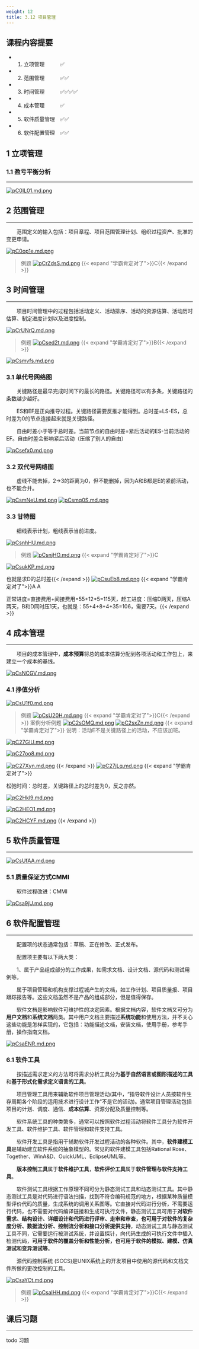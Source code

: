 ```yaml
---
weight: 12
title: 3.12 项目管理
---
```

## 课程内容提要

- 1. 立项管理&emsp;&emsp;&emsp;✅
- 2. 范围管理&emsp;&emsp;&emsp;✅✅
- 3. 时间管理&emsp;&emsp;&emsp;✅✅✅✅
- 4. 成本管理&emsp;&emsp;&emsp;✅
- 5. 软件质量管理&emsp;✅✅
- 6. 软件配置管理&emsp;✅✅

## 1 立项管理

### 1.1 盈亏平衡分析

---

[![pC0IL01.md.png](https://s1.ax1x.com/2023/06/30/pC0IL01.md.png)](https://imgse.com/i/pC0IL01)

## 2 范围管理

---

&emsp;&emsp;范围定义的输入包括：项目章程、项目范围管理计划、组织过程资产、批准的变更申请。

[![pC0op1e.md.png](https://s1.ax1x.com/2023/06/30/pC0op1e.md.png)](https://imgse.com/i/pC0op1e)

>例题
[![pCrZdsS.md.png](https://s1.ax1x.com/2023/07/03/pCrZdsS.md.png)](https://imgse.com/i/pCrZdsS)
{{< expand "学霸肯定对了">}}C{{< /expand >}}

## 3 时间管理

---

&emsp;&emsp;项目时间管理中的过程包括活动定义、活动排序、活动的资源估算、活动历时估算、制定进度计划以及进度控制。

[![pCrUNrQ.md.png](https://s1.ax1x.com/2023/07/03/pCrUNrQ.md.png)](https://imgse.com/i/pCrUNrQ)
>例题
[![pCsed2t.md.png](https://s1.ax1x.com/2023/07/04/pCsed2t.md.png)](https://imgse.com/i/pCsed2t)
{{< expand "学霸肯定对了">}}B{{< /expand >}}

[![pCsmvfs.md.png](https://s1.ax1x.com/2023/07/04/pCsmvfs.md.png)](https://imgse.com/i/pCsmvfs)

### 3.1 单代号网络图

&emsp;&emsp;关键路径是最早完成时间下的最长的路径。关键路径可以有多条，关键路径的条数越少越好。

&emsp;&emsp;ES和EF是正向推导过程。关键路径需要反推才能得到。总时差=LS-ES，总时差为0的节点连接起来就是关键路径。

&emsp;&emsp;自由时差小于等于总时差。当前节点的自由时差=紧后活动的ES-当前活动的EF。自由时差会影响紧后活动（压缩了别人的自由）

[![pCsefx0.md.png](https://s1.ax1x.com/2023/07/04/pCsefx0.md.png)](https://imgse.com/i/pCsefx0)

### 3.2 双代号网络图

&emsp;&emsp;虚线不能去掉，2->3的距离为0，但不能删掉，因为A和B都是E的紧前活动，也不能合并。

[![pCsmNeU.md.png](https://s1.ax1x.com/2023/07/04/pCsmNeU.md.png)](https://imgse.com/i/pCsmNeU)
[![pCsmq0S.md.png](https://s1.ax1x.com/2023/07/04/pCsmq0S.md.png)](https://imgse.com/i/pCsmq0S)

### 3.3 甘特图

&emsp;&emsp;细线表示计划，粗线表示当前进度。

[![pCsnhHU.md.png](https://s1.ax1x.com/2023/07/04/pCsnhHU.md.png)](https://imgse.com/i/pCsnhHU)

>例题
[![pCsnjHO.md.png](https://s1.ax1x.com/2023/07/04/pCsnjHO.md.png)](https://imgse.com/i/pCsnjHO)
{{< expand "学霸肯定对了">}}C

[![pCsukKP.md.png](https://s1.ax1x.com/2023/07/04/pCsukKP.md.png)](https://imgse.com/i/pCsukKP)

也就是求D的总时差{{< /expand >}}
[![pCsuEb8.md.png](https://s1.ax1x.com/2023/07/04/pCsuEb8.md.png)](https://imgse.com/i/pCsuEb8)
{{< expand "学霸肯定对了">}}A A

正常进度=直接费用+间接费用=55+12*5=115天，赶工进度：压缩D两天，压缩A两天，B和D同时压1天，也就是：55+4+8+4+35=106，需要7天。{{< /expand >}}

## 4 成本管理

---

&emsp;&emsp;项目的成本管理中，**成本预算**将总的成本估算分配到各项活动和工作包上，来建立一个成本的基线。

[![pCsNCGV.md.png](https://s1.ax1x.com/2023/07/04/pCsNCGV.md.png)](https://imgse.com/i/pCsNCGV)

### 4.1 挣值分析

[![pCsU1f0.md.png](https://s1.ax1x.com/2023/07/04/pCsU1f0.md.png)](https://imgse.com/i/pCsU1f0)

>例题
[![pCsU20H.md.png](https://s1.ax1x.com/2023/07/04/pCsU20H.md.png)](https://imgse.com/i/pCsU20H)
{{< expand "学霸肯定对了">}}C{{< /expand >}}
>案例分析例题
[![pC2sOMQ.md.png](https://s1.ax1x.com/2023/07/10/pC2sOMQ.md.png)](https://imgse.com/i/pC2sOMQ)
[![pC2sxZn.md.png](https://s1.ax1x.com/2023/07/10/pC2sxZn.md.png)](https://imgse.com/i/pC2sxZn)
{{< expand "学霸肯定对了">}}
说明：活动E不是关键路径上的活动，不应该加班。

[![pC27GIU.md.png](https://s1.ax1x.com/2023/07/10/pC27GIU.md.png)](https://imgse.com/i/pC27GIU)

[![pC27oo8.md.png](https://s1.ax1x.com/2023/07/10/pC27oo8.md.png)](https://imgse.com/i/pC27oo8)

[![pC27Xyn.md.png](https://s1.ax1x.com/2023/07/10/pC27Xyn.md.png)](https://imgse.com/i/pC27Xyn)
{{< /expand >}}
[![pC27jLq.md.png](https://s1.ax1x.com/2023/07/10/pC27jLq.md.png)](https://imgse.com/i/pC27jLq)
{{< expand "学霸肯定对了">}}

松弛时间：总时差，关键路径上的总时差为0，反之亦然。

[![pC2Hkl9.md.png](https://s1.ax1x.com/2023/07/10/pC2Hkl9.md.png)](https://imgse.com/i/pC2Hkl9)

[![pC2HEO1.md.png](https://s1.ax1x.com/2023/07/10/pC2HEO1.md.png)](https://imgse.com/i/pC2HEO1)

[![pC2HCYF.md.png](https://s1.ax1x.com/2023/07/10/pC2HCYF.md.png)](https://imgse.com/i/pC2HCYF)
{{< /expand >}}

## 5 软件质量管理

---

[![pCsUfAA.md.png](https://s1.ax1x.com/2023/07/04/pCsUfAA.md.png)](https://imgse.com/i/pCsUfAA)

### 5.1 质量保证方式CMMI

&emsp;&emsp;软件过程改进：CMMI

[![pCsa9jU.md.png](https://s1.ax1x.com/2023/07/04/pCsa9jU.md.png)](https://imgse.com/i/pCsa9jU)

## 6 软件配置管理

---

&emsp;&emsp;配置项的状态通常包括：草稿、正在修改、正式发布。

&emsp;&emsp;配置项主要有以下两大类：

&emsp;&emsp;1、属于产品组成部分的工作成果，如需求文档、设计文档、源代码和测试用例等。

&emsp;&emsp;属于项目管理和机构支撑过程城产生的文档，如工作计划、项目质量报、项目跟踪报告等。这些文档虽然不是产品的组成部分，但是值得保存。

&emsp;&emsp;软件文档是影响软件可维护性的决定因素。根据文档内容，软件文档又可分为**用户文档**和**系统文档**两类。其中用户文档主要描述**系统功能**和使用方法，并不关心这些功能是怎样实现的，它包括：功能描述文档，安装文档，使用手册，参考手册，操作指南文档。

[![pCsaENR.md.png](https://s1.ax1x.com/2023/07/04/pCsaENR.md.png)](https://imgse.com/i/pCsaENR)

### 6.1 软件工具

&emsp;&emsp;按描述需求定义的方法可将需求分析工具分为**基于自然语言或图形描述的工具**和**基于形式化需求定义语言的工具**。

&emsp;&emsp;项目管理工具用来辅助软件项目管理活动(其中，“指导软件设计人员按软件生存周期各个阶段的适用技术进行设计工作“不是它的活动)。通常项目管理活动包括项目的计划、调度、通信、**成本估算**、资源分配及质量控制等。

&emsp;&emsp;软件系统工具的种类繁多，通常可以按照软件过程活动将软件工具分为软件开发工具、软件维护工具、软件管理和软件支持工具。

&emsp;&emsp;软件开发工具是指用干辅助软件开发过程活动的各种软件。其中，**软件建模工具**是辅助建立软件系统的抽象模型的。常见的软件建模工具包括Rational Rose、Together、WinA&D、OuickUML、EclipseUML等。

&emsp;&emsp;**版本控制工具**属于**软件维护工具**，**软件评价工具**属于**软件管理与软件支持工具**。

&emsp;&emsp;软件测试工具根据工作原理不同可分为静态测试工具和动态测试工具。其中静态测试工具是对代码进行语法扫描，找到不符合编码规范的地方，根据某种质量模型评价代码的质量，生成系统的调用关系图等。它直接对代码进行分析，不需要运行代码，也不需要对代码编译链接和生成可执行文件，静态测试工具可用于**对软件需求、结构设计、详细设计和代码进行评审、走审和审查，也可用于对软件的复杂度分析、数据流分析、控制流分析和接口分析提供支持**，动态测试工具与静态测试工具不同，它需要运行被测试系统，并设置探针，向代码生成的可执行文件中插入检测代码，**可用于软件的覆盖分析和性能分析，也可用于软件的模拟、建模、仿真测试和变异测试等**。

&emsp;&emsp;源代码控制系统 (SCCS)是UNIX系统上的开发项目中使用的源代码和文档文件所做的更改控制的工具。

[![pCsaYCt.md.png](https://s1.ax1x.com/2023/07/04/pCsaYCt.md.png)](https://imgse.com/i/pCsaYCt)

>例题
[![pCsalHH.md.png](https://s1.ax1x.com/2023/07/04/pCsalHH.md.png)](https://imgse.com/i/pCsalHH)
{{< expand "学霸肯定对了">}}C{{< /expand >}}

## 课后习题

---

todo 习题